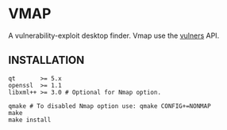# VMAP

A vulnerability-exploit desktop finder. Vmap use the [vulners](https://vulners.com/api/v3/) API.

## INSTALLATION

```shell
qt       >= 5.x
openssl  >= 1.1
libxml++ >= 3.0 # Optional for Nmap option.
```
```shell
qmake # To disabled Nmap option use: qmake CONFIG+=NONMAP
make
make install
```
